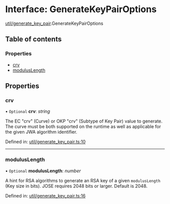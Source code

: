 # Interface: GenerateKeyPairOptions

[util/generate_key_pair](../modules/util_generate_key_pair.md).GenerateKeyPairOptions

## Table of contents

### Properties

- [crv](util_generate_key_pair.generatekeypairoptions.md#crv)
- [modulusLength](util_generate_key_pair.generatekeypairoptions.md#moduluslength)

## Properties

### crv

• `Optional` **crv**: *string*

The EC "crv" (Curve) or OKP "crv" (Subtype of Key Pair) value to generate.
The curve must be both supported on the runtime as well as applicable for
the given JWA algorithm identifier.

Defined in: [util/generate_key_pair.ts:10](https://github.com/panva/jose/blob/v3.11.5/src/util/generate_key_pair.ts#L10)

___

### modulusLength

• `Optional` **modulusLength**: *number*

A hint for RSA algorithms to generate an RSA key of a given `modulusLength`
(Key size in bits). JOSE requires 2048 bits or larger. Default is 2048.

Defined in: [util/generate_key_pair.ts:16](https://github.com/panva/jose/blob/v3.11.5/src/util/generate_key_pair.ts#L16)
